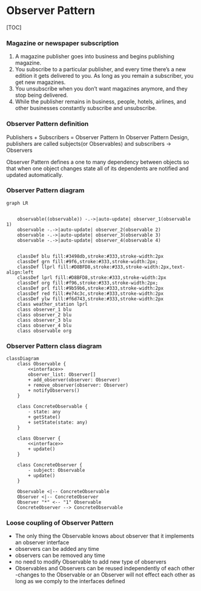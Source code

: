 # Observer Pattern


[TOC]

### Magazine or newspaper subscription
1. A magazine publisher goes into business and begins publishing magazine.
2. You subscribe to a particular publisher, and every time there’s a new edition it gets delivered to you. As long as you remain a subscriber, you get new magazines.
3. You unsubscribe when you don’t want magazines anymore, and they stop being delivered.
4. While the publisher remains in business, people, hotels, airlines, and other businesses constantly subscribe and unsubscribe.

### Observer Pattern definition
Publishers + Subscribers = Observer Pattern
In Observer Pattern Design, publishers are called subjects(or Observables) and subscribers -> Observers

Observer Pattern defines a one to many dependency between objects so that when one object changes state all of its dependents are notified and updated automatically.

### Observer Pattern diagram

```mermaid
graph LR


    observable((observable)) -.->|auto-update| observer_1(observable 1)
    observable -.->|auto-update| observer_2(observable 2)
    observable -.->|auto-update| observer_3(observable 3)
    observable -.->|auto-update| observer_4(observable 4)


    classDef blu fill:#3498db,stroke:#333,stroke-width:2px
    classDef grn fill:#9f6,stroke:#333,stroke-width:2px;
    classDef llprl fill:#D8BFD8,stroke:#333,stroke-width:2px,text-align:left
    classDef lprl fill:#D8BFD8,stroke:#333,stroke-width:2px
    classDef org fill:#f96,stroke:#333,stroke-width:2px;
    classDef prl fill:#9b59b6,stroke:#333,stroke-width:2px
    classDef red fill:#e74c3c,stroke:#333,stroke-width:2px
    classDef ylw fill:#f6d743,stroke:#333,stroke-width:2px
    class weather_station lprl
    class observer_1 blu
    class observer_2 blu
    class observer_3 blu
    class observer_4 blu
    class observable org
```

### Observer Pattern class diagram

```mermaid
classDiagram
    class Observable {
        <<interface>>
        observer_list: Observer[]
        + add_observer(observer: Observer)
        + remove_observer(observer: Observer)
        + notifyObservers()
    }

    class ConcreteObservable {
        - state: any
        + getState()
        + setState(state: any)
    }

    class Observer {
        <<interface>>
        + update()
    }

    class ConcreteObserver {
        - subject: Observable
        + update()
    }

    Observable <|-- ConcreteObservable
    Observer <|-- ConcreteObserver
    Observer "*" <-- "1" Observable
    ConcreteObserver --> ConcreteObservable
```

### Loose coupling of Observer Pattern
- The only thing the Observable knows about observer that it implements an observer interface
- observers can be added any time
- observers can be removed any time
- no need to modify Observable to add new type of observers
- Observables and Observers can be reused independently of each other
-changes to the Observable or an Observer will not effect each other as long as we comply to the interfaces defined
